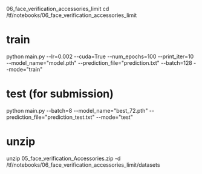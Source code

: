 
 06_face_verification_accessories_limit
cd /tf/notebooks/06_face_verification_accessories_limit


 # train
python main.py --lr=0.002 --cuda=True --num_epochs=100 --print_iter=10 --model_name="model.pth" --prediction_file="prediction.txt" --batch=128 --mode="train"


# test (for submission)
python main.py --batch=8 --model_name="best_72.pth" --prediction_file="prediction_test.txt" --mode="test"

# unzip
unzip 05_face_verification_Accessories.zip -d /tf/notebooks/06_face_verification_accessories_limit/datasets
